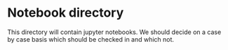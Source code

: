 # Notebook directory
This directory will contain jupyter notebooks. We should decide on a case by case basis which should be checked in and which not.